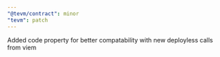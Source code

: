 ```yaml
---
"@tevm/contract": minor
"tevm": patch
---
```


Added code property for better compatability with new deployless calls from viem
